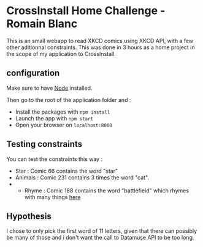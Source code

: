 # CrossInstall Home Challenge - Romain Blanc

This is an small webapp to read XKCD comics using XKCD API, with a few other aditionnal constraints.
This was done in 3 hours as a home project in the scope of my application to CrossInstall.

## configuration

Make sure to have [Node](https://nodejs.org/en/) installed.

Then go to the root of the application folder and :

-   Install the packages with `npm install`
-   Launch the app with `npm start`
-   Open your browser on `localhost:8000`

## Testing constraints

You can test the constraints this way :

-   Star : Comic 66 contains the word "star"
-   Animals : Comic 231 contains 3 times the word "cat".
-   -   Rhyme : Comic 188 contains the word "battlefield" which rhymes with many things [here](https://api.datamuse.com/words?rel_rhy=battlefield)

## Hypothesis

I chose to only pick the first word of 11 letters, given that there can possibly be many of those and i don't want the call to Datamuse API to be too long.
